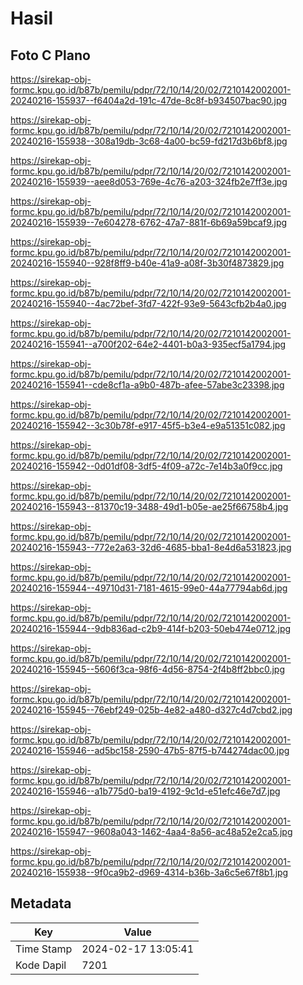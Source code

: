# Hasil

## Foto C Plano

https://sirekap-obj-formc.kpu.go.id/b87b/pemilu/pdpr/72/10/14/20/02/7210142002001-20240216-155937--f6404a2d-191c-47de-8c8f-b934507bac90.jpg

https://sirekap-obj-formc.kpu.go.id/b87b/pemilu/pdpr/72/10/14/20/02/7210142002001-20240216-155938--308a19db-3c68-4a00-bc59-fd217d3b6bf8.jpg

https://sirekap-obj-formc.kpu.go.id/b87b/pemilu/pdpr/72/10/14/20/02/7210142002001-20240216-155939--aee8d053-769e-4c76-a203-324fb2e7ff3e.jpg

https://sirekap-obj-formc.kpu.go.id/b87b/pemilu/pdpr/72/10/14/20/02/7210142002001-20240216-155939--7e604278-6762-47a7-881f-6b69a59bcaf9.jpg

https://sirekap-obj-formc.kpu.go.id/b87b/pemilu/pdpr/72/10/14/20/02/7210142002001-20240216-155940--928f8ff9-b40e-41a9-a08f-3b30f4873829.jpg

https://sirekap-obj-formc.kpu.go.id/b87b/pemilu/pdpr/72/10/14/20/02/7210142002001-20240216-155940--4ac72bef-3fd7-422f-93e9-5643cfb2b4a0.jpg

https://sirekap-obj-formc.kpu.go.id/b87b/pemilu/pdpr/72/10/14/20/02/7210142002001-20240216-155941--a700f202-64e2-4401-b0a3-935ecf5a1794.jpg

https://sirekap-obj-formc.kpu.go.id/b87b/pemilu/pdpr/72/10/14/20/02/7210142002001-20240216-155941--cde8cf1a-a9b0-487b-afee-57abe3c23398.jpg

https://sirekap-obj-formc.kpu.go.id/b87b/pemilu/pdpr/72/10/14/20/02/7210142002001-20240216-155942--3c30b78f-e917-45f5-b3e4-e9a51351c082.jpg

https://sirekap-obj-formc.kpu.go.id/b87b/pemilu/pdpr/72/10/14/20/02/7210142002001-20240216-155942--0d01df08-3df5-4f09-a72c-7e14b3a0f9cc.jpg

https://sirekap-obj-formc.kpu.go.id/b87b/pemilu/pdpr/72/10/14/20/02/7210142002001-20240216-155943--81370c19-3488-49d1-b05e-ae25f66758b4.jpg

https://sirekap-obj-formc.kpu.go.id/b87b/pemilu/pdpr/72/10/14/20/02/7210142002001-20240216-155943--772e2a63-32d6-4685-bba1-8e4d6a531823.jpg

https://sirekap-obj-formc.kpu.go.id/b87b/pemilu/pdpr/72/10/14/20/02/7210142002001-20240216-155944--49710d31-7181-4615-99e0-44a77794ab6d.jpg

https://sirekap-obj-formc.kpu.go.id/b87b/pemilu/pdpr/72/10/14/20/02/7210142002001-20240216-155944--9db836ad-c2b9-414f-b203-50eb474e0712.jpg

https://sirekap-obj-formc.kpu.go.id/b87b/pemilu/pdpr/72/10/14/20/02/7210142002001-20240216-155945--5606f3ca-98f6-4d56-8754-2f4b8ff2bbc0.jpg

https://sirekap-obj-formc.kpu.go.id/b87b/pemilu/pdpr/72/10/14/20/02/7210142002001-20240216-155945--76ebf249-025b-4e82-a480-d327c4d7cbd2.jpg

https://sirekap-obj-formc.kpu.go.id/b87b/pemilu/pdpr/72/10/14/20/02/7210142002001-20240216-155946--ad5bc158-2590-47b5-87f5-b744274dac00.jpg

https://sirekap-obj-formc.kpu.go.id/b87b/pemilu/pdpr/72/10/14/20/02/7210142002001-20240216-155946--a1b775d0-ba19-4192-9c1d-e51efc46e7d7.jpg

https://sirekap-obj-formc.kpu.go.id/b87b/pemilu/pdpr/72/10/14/20/02/7210142002001-20240216-155947--9608a043-1462-4aa4-8a56-ac48a52e2ca5.jpg

https://sirekap-obj-formc.kpu.go.id/b87b/pemilu/pdpr/72/10/14/20/02/7210142002001-20240216-155938--9f0ca9b2-d969-4314-b36b-3a6c5e67f8b1.jpg


## Metadata

| Key        | Value               |
| ---------- | ------------------- |
| Time Stamp | 2024-02-17 13:05:41 |
| Kode Dapil | 7201                |



